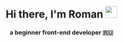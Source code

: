 <h1 align="center">Hi there, I'm Roman 
<img src="https://github.com/blackcater/blackcater/raw/main/images/Hi.gif" height="32"/></h1>
<h3 align="center">a beginner front-end developer 🇷🇺</h3>

<!--
**RomanMitaki/RomanMitaki** is a ✨ _special_ ✨ repository because its `README.md` (this file) appears on your GitHub profile.

Here are some ideas to get you started:

- 🔭 I’m currently working on ...
- 🌱 I’m currently learning ...
- 👯 I’m looking to collaborate on ...
- 🤔 I’m looking for help with ...
- 💬 Ask me about ...
- 📫 How to reach me: ...
- 😄 Pronouns: ...
- ⚡ Fun fact: ...
-->
